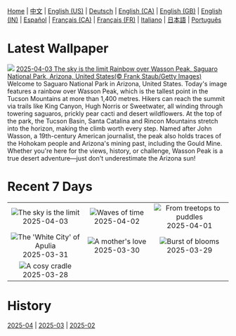 [Home](../README.md) | [中文](zh-CN.md) | [English (US)](en-US.md) | [Deutsch](de-DE.md) | [English (CA)](en-CA.md) | [English (GB)](en-GB.md) | [English (IN)](en-IN.md) | [Español](es-ES.md) | [Français (CA)](fr-CA.md) | [Français (FR)](fr-FR.md) | [Italiano](it-IT.md) | [日本語](ja-JP.md) | [Português](pt-BR.md)

# Latest Wallpaper
![](https://www.bing.com/th?id=OHR.SaguaroRainbow_EN-GB1954302225_UHD.jpg)
[2025-04-03 The sky is the limit Rainbow over Wasson Peak, Saguaro National Park, Arizona, United States(© Frank Staub/Getty Images)](https://www.bing.com/th?id=OHR.SaguaroRainbow_EN-GB1954302225_UHD.jpg)
Welcome to Saguaro National Park in Arizona, United States. Today's image features a rainbow over Wasson Peak, which is the tallest point in the Tucson Mountains at more than 1,400 metres. Hikers can reach the summit via trails like King Canyon, Hugh Norris or Sweetwater, all winding through towering saguaros, prickly pear cacti and desert wildflowers. At the top of the park, the Tucson Basin, Santa Catalina and Rincon Mountains stretch into the horizon, making the climb worth every step. Named after John Wasson, a 19th-century American journalist, the peak also holds traces of the Hohokam people and Arizona's mining past, including the Gould Mine. Whether you're here for the views, history, or challenge, Wasson Peak is a true desert adventure—just don't underestimate the Arizona sun!

# Recent 7 Days
|  |  |  |
|:---:|:---:|:---:|
| ![](https://www.bing.com/th?id=OHR.SaguaroRainbow_EN-GB1954302225_400x240.jpg "The sky is the limit") 2025-04-03 | ![](https://www.bing.com/th?id=OHR.UtahBadlands_EN-GB1912634254_400x240.jpg "Waves of time") 2025-04-02 | ![](https://www.bing.com/th?id=OHR.TicanFrog_EN-GB2046965668_400x240.jpg "From treetops to puddles") 2025-04-01 |
| ![](https://www.bing.com/th?id=OHR.ItalyOstuni_EN-GB1857300472_400x240.jpg "The 'White City' of Apulia") 2025-03-31 | ![](https://www.bing.com/th?id=OHR.ElephantGrass_EN-GB8382422599_400x240.jpg "A mother's love") 2025-03-30 | ![](https://www.bing.com/th?id=OHR.CarrizoBloom_EN-GB8154155837_400x240.jpg "Burst of blooms") 2025-03-29 |
| ![](https://www.bing.com/th?id=OHR.NestingMonarch_EN-GB8009331215_400x240.jpg "A cosy cradle") 2025-03-28 |  |  |

# History
[2025-04](../archives/wallpaper/en-GB/w_2025_04.md) | [2025-03](../archives/wallpaper/en-GB/w_2025_03.md) | [2025-02](../archives/wallpaper/en-GB/w_2025_02.md)
